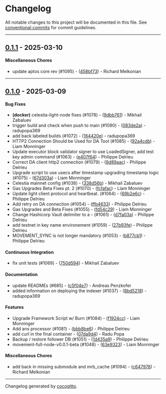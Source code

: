 # Changelog
All notable changes to this project will be documented in this file. See [conventional commits](https://www.conventionalcommits.org/) for commit guidelines.

- - -
## [0.1.1](https://github.com/movementlabsxyz/movement/compare/458bf73817a0e53432492845817e8bf51710be75..0.1.1) - 2025-03-10
#### Miscellaneous Chores
- update aptos core rev (#1095) - ([458bf73](https://github.com/movementlabsxyz/movement/commit/458bf73817a0e53432492845817e8bf51710be75)) - Richard Melkonian

- - -

## [0.1.0](https://github.com/movementlabsxyz/movement/compare/8bd5218892a8e493a25309ef2e012463bc3c3543..0.1.0) - 2025-03-09
#### Bug Fixes
- **(docker)** celestia-light-node fixes (#1078) - ([9dbb761](https://github.com/movementlabsxyz/movement/commit/9dbb76125a4d4759ab4da19db83ef19ceb69cd90)) - Mikhail Zabaluev
- trigger build and check when push to main (#1090) - ([083de2a](https://github.com/movementlabsxyz/movement/commit/083de2a2f73851d1ad32d401b360281d3ef558b0)) - radupopa369
- add back labeled builds (#1072) - ([164420e](https://github.com/movementlabsxyz/movement/commit/164420e53d6992a74b610a0330cee1eeb3f7f9d4)) - radupopa369
- HTTP2 Connection Should be Used for DA Tool (#1085) - ([92a4cdb](https://github.com/movementlabsxyz/movement/commit/92a4cdb6781d8136966db9dfe8ec95e28204bc54)) - Liam Monninger
- Update executor block validator signer to use LoadedSigner, add test key admin command (#1063) - ([e407f64](https://github.com/movementlabsxyz/movement/commit/e407f641c854457e03daffc674c72eca19914e89)) - Philippe Delrieu
- Correct DA client http2 connection (#1079) - ([8d89aac](https://github.com/movementlabsxyz/movement/commit/8d89aac3e3d34736c3963eb6ac4edb1907ebfa22)) - Philippe Delrieu
- Upgrade script to use usecs after timestamp upgrading timestamp logic (#1075) - ([67d303a](https://github.com/movementlabsxyz/movement/commit/67d303af80cbd1dce41bd7710352caeb2341ac2d)) - Liam Monninger
- Celestia mainnet config (#1038) - ([338d56b](https://github.com/movementlabsxyz/movement/commit/338d56b724fabc4b54e6bef1c74a95f0fb4528c6)) - Mikhail Zabaluev
- Gas Upgrades Beta Fixes pt. 2 (#1070) - ([fcfafac](https://github.com/movementlabsxyz/movement/commit/fcfafac3b03ec01f0afacf07cde84d84100cc6e4)) - Liam Monninger
- Update light client protocol and heartbeat. (#1064) - ([69b2e6c](https://github.com/movementlabsxyz/movement/commit/69b2e6cab8247f49fc231a6c1a0ea1fa665a0161)) - Philippe Delrieu
- Add retry on DA connection (#1054) - ([ffb4633](https://github.com/movementlabsxyz/movement/commit/ffb463324321b06e21fc08cbbfd75304f7c4b3fe)) - Philippe Delrieu
- Gas Upgrades and Beta Fixes (#1055) - ([fd54c29](https://github.com/movementlabsxyz/movement/commit/fd54c29fffb81c38c2321f4393a9ffbf23d00c77)) - Liam Monninger
- Change Hashicorp Vault delimiter to a - (#1061) - ([d7fa03a](https://github.com/movementlabsxyz/movement/commit/d7fa03a30922b38b888bee1799615dab3e55d20f)) - Philippe Delrieu
- add testnet in key name environement (#1059) - ([27b93fe](https://github.com/movementlabsxyz/movement/commit/27b93fe3d3752c016213c6aa14b974611818860d)) - Philippe Delrieu
- MOVEMENT_SYNC is not longer mandatory  (#1053) - ([b877cb1](https://github.com/movementlabsxyz/movement/commit/b877cb11465a1c57c06d603d6f02eac60280b8f8)) - Philippe Delrieu
#### Continuous Integration
- fix unit tests (#1069) - ([750d594](https://github.com/movementlabsxyz/movement/commit/750d5947867668321dfc8792b4a75c6071639899)) - Mikhail Zabaluev
#### Documentation
- update READMEs (#685) - ([c5f04e7](https://github.com/movementlabsxyz/movement/commit/c5f04e7008a3aa7bfaaefe1de308fd31d34fec62)) - Andreas Penzkofer
- added information on deploying the indexer (#1037) - ([8bd5218](https://github.com/movementlabsxyz/movement/commit/8bd5218892a8e493a25309ef2e012463bc3c3543)) - radupopa369
#### Features
- Upgrade Framework Script w/ Burn (#1084) - ([f1924cc](https://github.com/movementlabsxyz/movement/commit/f1924ccf5f7d161e9b24304fa75867afea8a8a68)) - Liam Monninger
- Add ans processor (#1081) - ([bbb8be6](https://github.com/movementlabsxyz/movement/commit/bbb8be6c665d7602862f6b26997ed8e72f8b0920)) - Philippe Delrieu
- add curl in the final container - ([07da9d4](https://github.com/movementlabsxyz/movement/commit/07da9d474992477125b6917ac2b0bd898de33a44)) - Radu Popa
- Backup / restore follower DB (#1051) - ([1d435a9](https://github.com/movementlabsxyz/movement/commit/1d435a9118afce0c271e453b441b33ca61fed0a6)) - Philippe Delrieu
- movement-full-node-v0.0.1-beta (#1048) - ([63e9323](https://github.com/movementlabsxyz/movement/commit/63e9323ef9d7bb7cba32b59d6b3a5d2eea6ae8e9)) - Liam Monninger
#### Miscellaneous Chores
- add back in missing submodule and mrb_cache (#1094) - ([c647978](https://github.com/movementlabsxyz/movement/commit/c64797837f8430bcb9aae3c88a1023d4198a0533)) - Richard Melkonian

- - -

Changelog generated by [cocogitto](https://github.com/cocogitto/cocogitto).